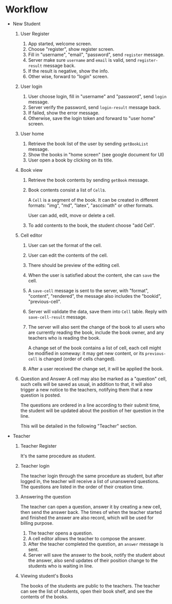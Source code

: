 # Workflow

* New Student
    1. User Register
        1. App started, welcome screen.
        2. Choose "register", show register screen.
        3. Fill in "username", "email", "password", send `register` message.
        4. Server make sure `username` and `email` is valid, send `register-result` message back.
        5. If the result is negative, show the info.
        6. Other wise, forward to "login" screen.
    
    2. User login
        1. User choose login, fill in "username" and "password", send `login` message.
        2. Server verify the password, send `login-result` message back.
        3. If failed, show the error message.
        4. Otherwise, save the login token and forward to "user home" screen.
        
    3. User home
        1. Retrieve the book list of the user by sending `getBookList` message.
        2. Show the books in "home screen" (see google document for UI)
        3. User open a book by clicking on its title.
        
    4. Book view
        1. Retrieve the book contents by sending `getBook` message.
        2. Book contents consist a list of `Cell`s.
        
            A `Cell` is a segment of the book. It can be created in different formats: "img", "md", "latex", "asccimath" or other formats.
            
            User can add, edit, move or delete a cell.
        3. To add contents to the book, the student choose "add Cell".
    5. Cell editor
        1. User can set the format of the cell.
        2. User can edit the contents of the cell.
        3. There should be preview of the editing cell.
        4. When the user is satisfied about the content, she can `save` the cell.
        5. A `save-cell` message is sent to the server, with "format", "content", "rendered", the message also includes the "bookid", "previous-cell".
        6. Server will validate the data, save them into `Cell` table. Reply with `save-cell-result` message.
        7. The server will also sent the change of the book to all users who are currently reading the book, include the book owner, and any teachers who is reading the book.
        
            A change set of the book contains a list of cell, each cell might be modified in someway: it may get new content, or its `previous-cell` is changed (order of cells changed).
        8. After a user received the change set, it will be applied the book.
    6. Question and Answer
        A cell may also be marked as a "question" cell, such cells will be saved as usual, in addition to that, it will also trigger a new notice to the teachers, notifying them that a new question is posted. 
        
        The questions are ordered in a line according to their submit time, the student will be updated about the position of her question in the line.
        
        This will be detailed in the following "Teacher" section.
        
* Teacher
    1. Teacher Register
        
        It's the same procedure as student.
        
    2. Teacher login
        
        The teacher login through the same procedure as student, but after logged in, the teacher will receive a list of unanswered questions. The questions are listed in the order of their creation time.
        
    3. Answering the question
    
        The teacher can open a question, answer it by creating a new cell, then send the answer back. The times of when the teacher started and finished the answer are also record, which will be used for billing purpose.
        
        1. The teacher opens a question.
        2. A cell editor allows the teacher to compose the answer.
        3. After the teacher completed the question, an `answer` message is sent.
        4. Server will save the answer to the book, notify the student about the answer, also send updates of their position change to the students who is waiting in line.
        
    4. Viewing student's Books
        
        The books of the students are public to the teachers. The teacher can see the list of students, open their book shelf, and see the contents of the books.
